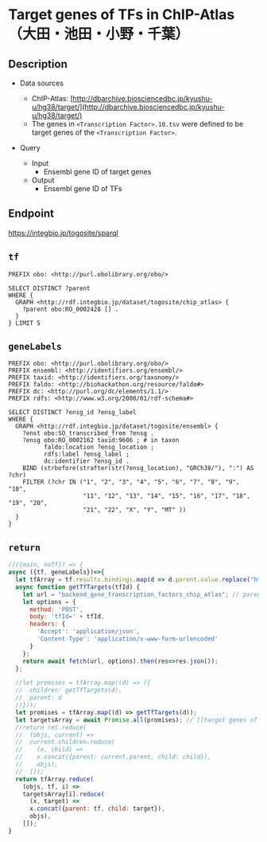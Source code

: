 # Target genes of TFs in ChIP-Atlas （大田・池田・小野・千葉）

## Description

- Data sources
    - ChIP-Atlas: [http://dbarchive.biosciencedbc.jp/kyushu-u/hg38/target/](http://dbarchive.biosciencedbc.jp/kyushu-u/hg38/target/)
    - The genes in `<Transcription Factor>.10.tsv` were defined to be target genes of the `<Transcription Factor>`.

- Query
    - Input
        - Ensembl gene ID of target genes
    - Output
        - Ensembl gene ID of TFs

## Endpoint

https://integbio.jp/togosite/sparql

## `tf`
```sparql
PREFIX obo: <http://purl.obolibrary.org/obo/>

SELECT DISTINCT ?parent
WHERE {
  GRAPH <http://rdf.integbio.jp/dataset/togosite/chip_atlas> {
    ?parent obo:RO_0002428 [] .
  }
} LIMIT 5
```

## `geneLabels`
```sparql
PREFIX obo: <http://purl.obolibrary.org/obo/>
PREFIX ensembl: <http://identifiers.org/ensembl/>
PREFIX taxid: <http://identifiers.org/taxonomy/>
PREFIX faldo: <http://biohackathon.org/resource/faldo#>
PREFIX dc: <http://purl.org/dc/elements/1.1/>
PREFIX rdfs: <http://www.w3.org/2000/01/rdf-schema#>

SELECT DISTINCT ?ensg_id ?ensg_label
WHERE {
  GRAPH <http://rdf.integbio.jp/dataset/togosite/ensembl> {
    ?enst obo:SO_transcribed_from ?ensg .
    ?ensg obo:RO_0002162 taxid:9606 ; # in taxon
          faldo:location ?ensg_location ;
          rdfs:label ?ensg_label ;
          dc:identifier ?ensg_id .
    BIND (strbefore(strafter(str(?ensg_location), "GRCh38/"), ":") AS ?chr)
    FILTER (?chr IN ("1", "2", "3", "4", "5", "6", "7", "8", "9", "10",
                     "11", "12", "13", "14", "15", "16", "17", "18", "19", "20",
                     "21", "22", "X", "Y", "MT" ))
  }
}
```

## `return`
```javascript
//({main, noTf}) => {
async ({tf, geneLabels})=>{
  let tfArray = tf.results.bindings.map(d => d.parent.value.replace("http://identifiers.org/ensembl/", ""));
  async function getTfTargets(tfId) {
    let url = "backend_gene_transcription_factors_chip_atlas"; // parent SPARQLet relative path
    let options = {
      method: 'POST',
      body: 'tfId=' + tfId,
      headers: {
        'Accept': 'application/json',
        'Content-Type': 'application/x-www-form-urlencoded'
      }
    };
    return await fetch(url, options).then(res=>res.json());
  };  

  //let promises = tfArray.map((d) => ({
  //  children: getTfTargets(d),
  //  parent: d
  //}));
  let promises = tfArray.map((d) => getTfTargets(d));
  let targetsArray = await Promise.all(promises); // [[target genes of tfArray[0]], [target genes of tfArray[1]], ...]
  //return ret.reduce(
  //  (objs, current) =>
  //  current.children.reduce(
  //    (x, child) =>
  //    x.concat({parent: current.parent, child: child}),
  //    objs),
  //  []);
  return tfArray.reduce(
    (objs, tf, i) =>
    targetsArray[i].reduce(
      (x, target) =>
      x.concat({parent: tf, child: target}),
      objs),
    []);
}
```
